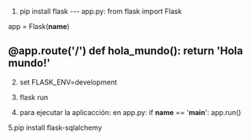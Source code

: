 1. pip install flask
--- app.py:
from flask import Flask

app = Flask(__name__)


@app.route('/')
def hola_mundo():
    return 'Hola mundo!'
---

2. set FLASK_ENV=development
3. flask run

4. para ejecutar la aplicacción:
en app.py:
   if __name__ == '__main__':
    app.run()
   

5.pip install flask-sqlalchemy
   
